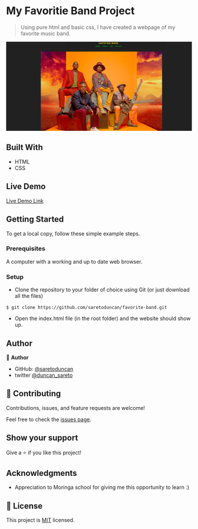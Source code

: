 

# My Favoritie Band Project

> Using pure html and basic css, I have created a webpage of my favorite music band.

![screenshot](images/screenshoot.png)


## Built With

- HTML
- CSS
 

## Live Demo

[Live Demo Link]( https://saretoduncan.github.io/favorite-band/)


## Getting Started

To get a local copy, follow these simple example steps.

### Prerequisites

A computer with a working and up to date web browser.

### Setup

- Clone the repository to your folder of choice using Git (or just download all the files)
```
$ git clone https://github.com/saretoduncan/favorite-band.git

```
- Open the index.html file (in the root folder) and the website should show up.

## Author

👤 **Author**

- GitHub: [@saretoduncan](https://github.com/saretoduncan)
- twitter [@duncan_sareto](https://twitter.com/duncan_sareto)





## 🤝 Contributing

Contributions, issues, and feature requests are welcome!

Feel free to check the [issues page](.github/ISSUE_TEMPLATE/feature_request.md).

## Show your support

Give a ⭐️ if you like this project!

## Acknowledgments

- Appreciation to  Moringa school for giving me this opportunity to learn :)

## 📝 License

This project is [MIT](LICENCE) licensed.
